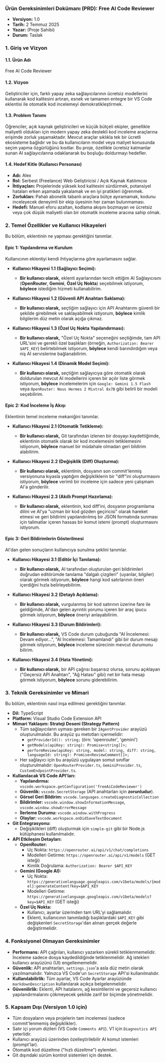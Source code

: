 ### **Ürün Gereksinimleri Dokümanı (PRD): Free AI Code Reviewer**

* **Versiyon:** 1.0
* **Tarih:** 2 Temmuz 2025
* **Yazar:** (Proje Sahibi)
* **Durum:** Taslak

### 1. Giriş ve Vizyon

#### 1.1. Ürün Adı
Free AI Code Reviewer

#### 1.2. Vizyon
Geliştiriciler için, farklı yapay zeka sağlayıcılarının ücretsiz modellerini kullanarak kod kalitesini artıran, esnek ve tamamen entegre bir VS Code eklentisi ile otomatik kod incelemeyi demokratikleştirmek.

#### 1.3. Problem Tanımı
Öğrenciler, açık kaynak geliştiricileri ve küçük bütçeli ekipler, genellikle maliyetli oldukları için modern yapay zeka destekli kod inceleme araçlarına erişimde zorluk yaşamaktadır. Mevcut araçlar sıklıkla tek bir ücretli ekosisteme bağlıdır ve bu da kullanıcıların model veya maliyet konusunda seçim yapma özgürlüğünü kısıtlar. Bu proje, özellikle ücretsiz katmanlar sunan AI sağlayıcılarına odaklanarak bu boşluğu doldurmayı hedefler.

#### 1.4. Hedef Kitle (Kullanıcı Personası)
* **Adı:** Alex
* **Rol:** Serbest (Freelance) Web Geliştiricisi / Açık Kaynak Katılımcısı
* **İhtiyaçları:** Projelerinde yüksek kod kalitesini sürdürmek, potansiyel hataları erken aşamada yakalamak ve en iyi pratikleri öğrenmek.
* **Zorlukları:** Pahalı abonelik tabanlı araçlara bütçe ayıramamak, kodunu inceleyecek deneyimli bir ekip üyesinin her zaman bulunmaması.
* **Hedefi:** Manuel eforu azaltan, kodlama akışını bozmayan ve ücretsiz veya çok düşük maliyetli olan bir otomatik inceleme aracına sahip olmak.

### 2. Temel Özellikler ve Kullanıcı Hikayeleri

Bu bölüm, eklentinin ne yapması gerektiğini tanımlar.

#### **Epic 1: Yapılandırma ve Kurulum**
Kullanıcının eklentiyi kendi ihtiyaçlarına göre ayarlamasını sağlar.

* **Kullanıcı Hikayesi 1.1 (Sağlayıcı Seçimi):**
    * **Bir kullanıcı olarak,** eklenti ayarlarından tercih ettiğim AI Sağlayıcısını (**OpenRouter**, **Gemini**, **Özel Uç Nokta**) seçebilmek istiyorum, **böylece** istediğim hizmeti kullanabilirim.

* **Kullanıcı Hikayesi 1.2 (Güvenli API Anahtarı Saklama):**
    * **Bir kullanıcı olarak,** seçtiğim sağlayıcı için API Anahtarımı güvenli bir şekilde girebilmek ve saklayabilmek istiyorum, **böylece** kimlik bilgilerim düz metin olarak açığa çıkmaz.

* **Kullanıcı Hikayesi 1.3 (Özel Uç Nokta Yapılandırması):**
    * **Bir kullanıcı olarak,** "Özel Uç Nokta" seçeneğini seçtiğimde, tam API URL'sini ve gerekli özel başlıkları (örneğin, `Authorization: Bearer $API_KEY`) belirtebilmek istiyorum, **böylece** kendi barındırdığım veya niş AI servislerine bağlanabilirim.

* **Kullanıcı Hikayesi 1.4 (Dinamik Model Seçimi):**
    * **Bir kullanıcı olarak,** seçtiğim sağlayıcıya göre otomatik olarak doldurulan mevcut AI modellerini içeren bir açılır liste görmek istiyorum, **böylece** incelemelerim için `Google: Gemini 1.5 Flash` veya `OpenRouter: Nous Hermes 2 Mixtral 8x7B` gibi belirli bir modeli seçebilirim.

#### **Epic 2: Kod İnceleme İş Akışı**
Eklentinin temel inceleme mekaniğini tanımlar.

* **Kullanıcı Hikayesi 2.1 (Otomatik Tetikleme):**
    * **Bir kullanıcı olarak,** Git tarafından izlenen bir dosyayı kaydettiğimde, eklentinin otomatik olarak bir kod incelemesini tetiklemesini istiyorum, **böylece** manuel bir müdahale olmadan geri bildirim alabilirim.

* **Kullanıcı Hikayesi 2.2 (Değişiklik (Diff) Oluşturma):**
    * **Bir kullanıcı olarak,** eklentinin, dosyanın son commit'lenmiş versiyonuna kıyasla yaptığım değişikliklerin bir "diff"ini oluşturmasını istiyorum, **böylece** verimli bir inceleme için sadece yeni çalışmam AI'a gönderilir.

* **Kullanıcı Hikayesi 2.3 (Akıllı Prompt Hazırlama):**
    * **Bir kullanıcı olarak,** eklentinin, kod diff'ini, dosyanın programlama dilini ve AI'ya "uzman bir kod gözden geçiricisi" olarak hareket etmesi ve geri bildirimi yapılandırılmış bir JSON formatında sunması için talimatlar içeren hassas bir komut istemi (prompt) oluşturmasını istiyorum.

#### **Epic 3: Geri Bildirimlerin Gösterilmesi**
AI'dan gelen sonuçların kullanıcıya sunulma şeklini tanımlar.

* **Kullanıcı Hikayesi 3.1 (Editör İçi Tanılama):**
    * **Bir kullanıcı olarak,** AI tarafından oluşturulan geri bildirimleri doğrudan editörümde tanılama "dalgalı çizgileri" (uyarılar, bilgiler) olarak görmek istiyorum, **böylece** hangi kod satırlarının öneri içerdiğini hızla belirleyebilirim.

* **Kullanıcı Hikayesi 3.2 (Detaylı Açıklama):**
    * **Bir kullanıcı olarak,** vurgulanmış bir kod satırının üzerine fare ile geldiğimde, AI'dan gelen ayrıntılı yorumu içeren bir araç ipucu görmek istiyorum, **böylece** öneriyi anlayabilirim.

* **Kullanıcı Hikayesi 3.3 (Durum Bildirimleri):**
    * **Bir kullanıcı olarak,** VS Code durum çubuğunda "AI İncelemesi: Devam ediyor...", "AI İncelemesi: Tamamlandı" gibi bir durum mesajı görmek istiyorum, **böylece** inceleme sürecinin mevcut durumunu bilirim.

* **Kullanıcı Hikayesi 3.4 (Hata Yönetimi):**
    * **Bir kullanıcı olarak,** bir API çağrısı başarısız olursa, sorunu açıklayan ("Geçersiz API Anahtarı", "Ağ Hatası" gibi) net bir hata mesajı görmek istiyorum, **böylece** sorunu giderebilirim.

### 3. Teknik Gereksinimler ve Mimari

Bu bölüm, eklentinin nasıl inşa edilmesi gerektiğini tanımlar.

* **Dil:** TypeScript
* **Platform:** Visual Studio Code Extension API
* **Mimari Yaklaşım: Strateji Deseni (Strategy Pattern)**
    * Tüm sağlayıcıların uyması gereken bir `IAgentProvider` arayüzü oluşturulmalıdır. Bu arayüz şu metotları içermelidir:
        * `getProviderId(): string;` (örn: 'openrouter', 'gemini')
        * `getModels(apiKey: string): Promise<string[]>;`
        * `performReview(apiKey: string, model: string, diff: string, languageId: string): Promise<ReviewComment[]>;`
    * Her sağlayıcı için bu arayüzü uygulayan somut sınıflar oluşturulmalıdır: `OpenRouterProvider.ts`, `GeminiProvider.ts`, `CustomEndpointProvider.ts`.
* **Kullanılacak VS Code API'ları:**
    * **Yapılandırma:** `vscode.workspace.getConfiguration('freeAiCodeReviewer')`
    * **Güvenlik:** `vscode.SecretStorage` (API anahtarları için **zorunludur**).
    * **Görsel Geri Bildirim:** `vscode.languages.createDiagnosticCollection`
    * **Bildirimler:** `vscode.window.showInformationMessage`, `vscode.window.showErrorMessage`
    * **İlerleme Durumu:** `vscode.window.withProgress`
    * **Olaylar:** `vscode.workspace.onDidSaveTextDocument`
* **Git Entegrasyonu:**
    * Değişiklikleri (diff) oluşturmak için `simple-git` gibi bir Node.js kütüphanesi kullanılmalıdır.
* **API Etkileşim Detayları:**
    * **OpenRouter:**
        * Uç Nokta: `https://openrouter.ai/api/v1/chat/completions`
        * Modelleri Getirme: `https://openrouter.ai/api/v1/models` (GET isteği)
        * Kimlik Doğrulama: `Authorization: Bearer $API_KEY`
    * **Gemini (Google AI):**
        * Uç Nokta: `https://generativelanguage.googleapis.com/v1beta/models/{model}:generateContent?key=$API_KEY`
        * Modelleri Getirme: `https://generativelanguage.googleapis.com/v1beta/models?key=$API_KEY` (GET isteği)
    * **Özel Uç Nokta:**
        * Kullanıcı, ayarlar üzerinden tam URL'yi sağlamalıdır.
        * Eklenti, kullanıcının tanımladığı başlıklardaki `$API_KEY` gibi değişkenleri `SecretStorage`'dan alınan gerçek değerle değiştirmelidir.

### 4. Fonksiyonel Olmayan Gereksinimler

* **Performans:** API çağrıları, kullanıcı yazarken sürekli tetiklenmemelidir. İnceleme sadece dosya kaydedildiğinde tetiklenmelidir. Ağ istekleri kullanıcı arayüzünü (UI) engellememelidir.
* **Güvenlik:** API anahtarları, `settings.json`'a asla düz metin olarak yazılmamalıdır. Yalnızca VS Code'un `SecretStorage` API'si kullanılmalıdır.
* **Kullanılabilirlik:** Tüm ayarlar, VS Code Ayarlar arayüzünde `markdownDescription` kullanılarak açıkça belgelenmelidir.
* **Güvenilirlik:** Eklenti, API hatalarını, ağ kesintilerini ve geçersiz kullanıcı yapılandırmalarını çökmeyecek şekilde zarif bir biçimde yönetmelidir.

### 5. Kapsam Dışı (Versiyon 1.0 için)

* Tüm dosyaların veya projelerin tam incelemesi (sadece commit'lenmemiş değişiklikler).
* Satır içi yorum dizileri (VS Code `Comments API`). V1 için `Diagnostics API` yeterlidir.
* Kullanıcı arayüzü üzerinden özelleştirilebilir AI komut istemleri (prompt'lar).
* Otomatik kod düzeltme ("hızlı düzeltme") eylemleri.
* Git dışındaki sürüm kontrol sistemleri için destek.